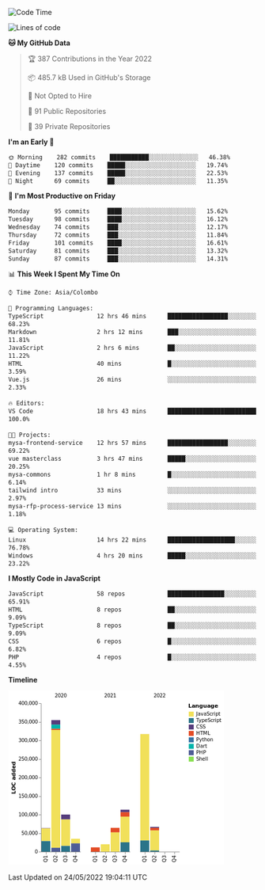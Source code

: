 
<!--START_SECTION:waka-->
![Code Time](http://img.shields.io/badge/Code%20Time-0%20secs-blue)

![Lines of code](https://img.shields.io/badge/From%20Hello%20World%20I%27ve%20Written-1%20Million%20lines%20of%20code-blue)

**🐱 My GitHub Data** 

> 🏆 387 Contributions in the Year 2022
 > 
> 📦 485.7 kB Used in GitHub's Storage 
 > 
> 🚫 Not Opted to Hire
 > 
> 📜 91 Public Repositories 
 > 
> 🔑 39 Private Repositories  
 > 
**I'm an Early 🐤** 

```text
🌞 Morning    282 commits    ███████████░░░░░░░░░░░░░░   46.38% 
🌆 Daytime    120 commits    █████░░░░░░░░░░░░░░░░░░░░   19.74% 
🌃 Evening    137 commits    █████░░░░░░░░░░░░░░░░░░░░   22.53% 
🌙 Night      69 commits     ██░░░░░░░░░░░░░░░░░░░░░░░   11.35%

```
📅 **I'm Most Productive on Friday** 

```text
Monday       95 commits     ████░░░░░░░░░░░░░░░░░░░░░   15.62% 
Tuesday      98 commits     ████░░░░░░░░░░░░░░░░░░░░░   16.12% 
Wednesday    74 commits     ███░░░░░░░░░░░░░░░░░░░░░░   12.17% 
Thursday     72 commits     ███░░░░░░░░░░░░░░░░░░░░░░   11.84% 
Friday       101 commits    ████░░░░░░░░░░░░░░░░░░░░░   16.61% 
Saturday     81 commits     ███░░░░░░░░░░░░░░░░░░░░░░   13.32% 
Sunday       87 commits     ███░░░░░░░░░░░░░░░░░░░░░░   14.31%

```


📊 **This Week I Spent My Time On** 

```text
⌚︎ Time Zone: Asia/Colombo

💬 Programming Languages: 
TypeScript               12 hrs 46 mins      █████████████████░░░░░░░░   68.23% 
Markdown                 2 hrs 12 mins       ███░░░░░░░░░░░░░░░░░░░░░░   11.81% 
JavaScript               2 hrs 6 mins        ██░░░░░░░░░░░░░░░░░░░░░░░   11.22% 
HTML                     40 mins             █░░░░░░░░░░░░░░░░░░░░░░░░   3.59% 
Vue.js                   26 mins             ░░░░░░░░░░░░░░░░░░░░░░░░░   2.33%

🔥 Editors: 
VS Code                  18 hrs 43 mins      █████████████████████████   100.0%

🐱‍💻 Projects: 
mysa-frontend-service    12 hrs 57 mins      █████████████████░░░░░░░░   69.22% 
vue masterclass          3 hrs 47 mins       █████░░░░░░░░░░░░░░░░░░░░   20.25% 
mysa-commons             1 hr 8 mins         █░░░░░░░░░░░░░░░░░░░░░░░░   6.14% 
tailwind intro           33 mins             ░░░░░░░░░░░░░░░░░░░░░░░░░   2.97% 
mysa-rfp-process-service 13 mins             ░░░░░░░░░░░░░░░░░░░░░░░░░   1.18%

💻 Operating System: 
Linux                    14 hrs 22 mins      ███████████████████░░░░░░   76.78% 
Windows                  4 hrs 20 mins       █████░░░░░░░░░░░░░░░░░░░░   23.22%

```

**I Mostly Code in JavaScript** 

```text
JavaScript               58 repos            ████████████████░░░░░░░░░   65.91% 
HTML                     8 repos             ██░░░░░░░░░░░░░░░░░░░░░░░   9.09% 
TypeScript               8 repos             ██░░░░░░░░░░░░░░░░░░░░░░░   9.09% 
CSS                      6 repos             █░░░░░░░░░░░░░░░░░░░░░░░░   6.82% 
PHP                      4 repos             █░░░░░░░░░░░░░░░░░░░░░░░░   4.55%

```


**Timeline**

![Chart not found](https://raw.githubusercontent.com/ccweerasinghe1994/ccweerasinghe1994/master/charts/bar_graph.png) 


 Last Updated on 24/05/2022 19:04:11 UTC
<!--END_SECTION:waka-->
